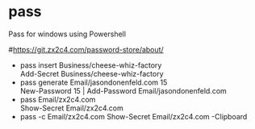 # pass

Pass for windows using Powershell

#https://git.zx2c4.com/password-store/about/


- pass insert Business/cheese-whiz-factory  
Add-Secret Business/cheese-whiz-factory
- pass generate Email/jasondonenfeld.com 15  
New-Password 15 | Add-Password Email/jasondonenfeld.com
- pass Email/zx2c4.com  
Show-Secret Email/zx2c4.com  
- pass -c Email/zx2c4.com
Show-Secret Email/zx2c4.com -Clipboard